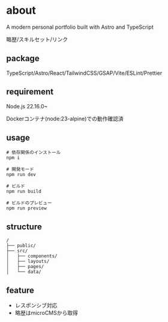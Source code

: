 # about

A modern personal portfolio built with Astro and TypeScript

略歴/スキルセット/リンク

## package

TypeScript/Astro/React/TailwindCSS/GSAP/Vite/ESLint/Prettier

## requirement

Node.js 22.16.0~

Dockerコンテナ(node:23-alpine)での動作確認済

## usage

```shell
# 依存関係のインストール
npm i

# 開発モード
npm run dev

# ビルド
npm run build

# ビルドのプレビュー
npm run preview
```

## structure

```text
/
├── public/
├── src/
│   ├── components/
│   ├── layouts/
│   ├── pages/
│   └── data/
```

## feature

- レスポンシブ対応
- 略歴はmicroCMSから取得
